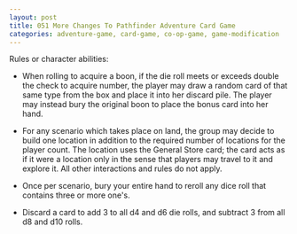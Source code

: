 ```yaml
---
layout: post
title: 051 More Changes To Pathfinder Adventure Card Game
categories: adventure-game, card-game, co-op-game, game-modification
---
```

Rules or character abilities:

- When rolling to acquire a boon, if the die roll meets or exceeds double the check to acquire number, the player may draw a random card of that same type from the box and place it into her discard pile.  The player may instead bury the original boon to place the bonus card into her hand.

- For any scenario which takes place on land, the group may decide to build one location in addition to the required number of locations for the player count.  The location uses the General Store card; the card acts as if it were a location only in the sense that players may travel to it and explore it.  All other interactions and rules do not apply.

- Once per scenario, bury your entire hand to reroll any dice roll that contains three or more one's.

- Discard a card to add 3 to all d4 and d6 die rolls, and subtract 3 from all d8 and d10 rolls.